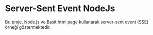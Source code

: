 # Server-Sent Event NodeJs

Bu proje, Node.js ve Basit html page kullanarak server-sent event (SSE) örneği göstermektedir.
